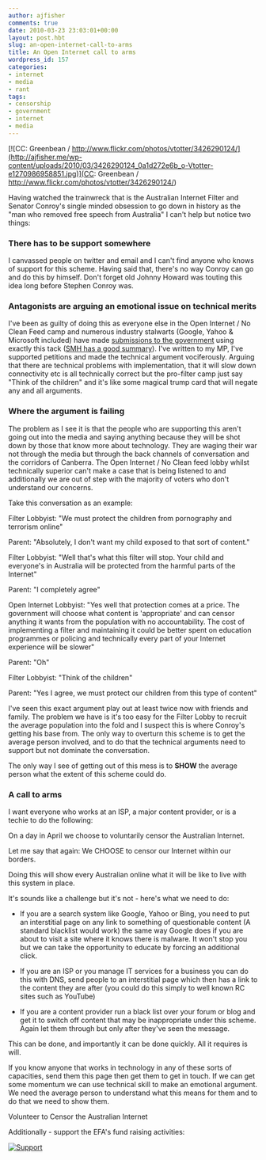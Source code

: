 ```yaml
---
author: ajfisher
comments: true
date: 2010-03-23 23:03:01+00:00
layout: post.hbt
slug: an-open-internet-call-to-arms
title: An Open Internet call to arms
wordpress_id: 157
categories:
- internet
- media
- rant
tags:
- censorship
- government
- internet
- media
---
```


[![CC: Greenbean / http://www.flickr.com/photos/vtotter/3426290124/](http://ajfisher.me/wp-content/uploads/2010/03/3426290124_0a1d272e6b_o-Vtotter-e1270986958851.jpg)](CC: Greenbean / http://www.flickr.com/photos/vtotter/3426290124/)

Having watched the trainwreck that is the Australian Internet Filter and Senator Conroy's single minded obsession to go down in history as the "man who removed free speech from Australia" I can't help but notice two things:


### There has to be support somewhere


I canvassed people on twitter and email and I can't find anyone who knows of support for this scheme. Having said that, there's no way Conroy can go and do this by himself. Don't forget old Johnny Howard was touting this idea long before Stephen Conroy was.


### Antagonists are arguing an emotional issue on technical merits


I've been as guilty of doing this as everyone else in the Open Internet / No Clean Feed camp and numerous industry stalwarts (Google, Yahoo & Microsoft included) have made [submissions to the government](http://www.dbcde.gov.au/online_safety_and_security/cybersafety_plan/transparency_measures/submissions) using exactly this tack ([SMH has a good summary](http://www.smh.com.au/technology/technology-news/conroys-internet-censorship-agenda-slammed-by-tech-giants-20100323-qt83.html?rand=1269318915365)). I've written to my MP, I've supported petitions and made the technical argument vociferously. Arguing that there are technical problems with implementation, that it will slow down connectivity etc is all technically correct but the pro-filter camp just say "Think of the children" and it's like some magical trump card that will negate any and all arguments.


### Where the argument is failing


The problem as I see it is that the people who are supporting this aren't going out into the media and saying anything because they will be shot down by those that know more about technology. They are waging their war not through the media but through the back channels of conversation and the corridors of Canberra. The Open Internet / No Clean feed lobby whilst technically superior can't make a case that is being listened to and additionally we are out of step with the majority of voters who don't understand our concerns.

Take this conversation as an example:

Filter Lobbyist: "We must protect the children from pornography and terrorism online"

Parent: "Absolutely, I don't want my child exposed to that sort of content."

Filter Lobbyist: "Well that's what this filter will stop. Your child and everyone's in Australia will be protected from the harmful parts of the Internet"

Parent: "I completely agree"

Open Internet Lobbyist: "Yes well that protection comes at a price. The government will choose what content is 'appropriate' and can censor anything it wants from the population with no accountability. The cost of implementing a filter and maintaining it could be better spent on education programmes or policing and technically every part of your Internet experience will be slower"

Parent: "Oh"

Filter Lobbyist: "Think of the children"

Parent: "Yes I agree, we must protect our children from this type of content"

I've seen this exact argument play out at least twice now with friends and family. The problem we have is it's too easy for the Filter Lobby to recruit the average population into the fold and I suspect this is where Conroy's getting his base from. The only way to overturn this scheme is to get the average person involved, and to do that the technical arguments need to support but not dominate the conversation.

The only way I see of getting out of this mess is to **SHOW** the average person what the extent of this scheme could do.


### A call to arms


I want everyone who works at an ISP, a major content provider, or is a techie to do the following:

On a day in April we choose to voluntarily censor the Australian Internet.

Let me say that again: We CHOOSE to censor our Internet within our borders.

Doing this will show every Australian online what it will be like to live with this system in place.

It's sounds like a challenge but it's not - here's what we need to do:



	
  * If you are a search system like Google, Yahoo or Bing, you need to put an interstitial page on any link to something of questionable content (A standard blacklist would work) the same way Google does if you are about to visit a site where it knows there is malware. It won't stop you but we can take the opportunity to educate by forcing an additional click.

	
  * If you are an ISP or you manage IT services for a business you can do this with DNS, send people to an interstitial page which then has a link to the content they are after (you could do this simply to well known RC sites such as YouTube)

	
  * If you are a content provider run a black list over your forum or blog and get it to switch off content that may be inappropriate under this scheme. Again let them through but only after they've seen the message.


This can be done, and importantly it can be done quickly. All it requires is will.

If you know anyone that works in technology in any of these sorts of capacities, send them this page then get them to get in touch. If we can get some momentum we can use technical skill to make an emotional argument. We need the average person to understand what this means for them and to do that we need to show them.

Volunteer to Censor the Australian Internet

Additionally - support the EFA's fund raising activities:

[ ![Support](http://www.efa.org.au/main/wp-content/uploads/2010/03/SupportEFA_banner1.jpg)](http://www.efa.org.au/support2010/)
